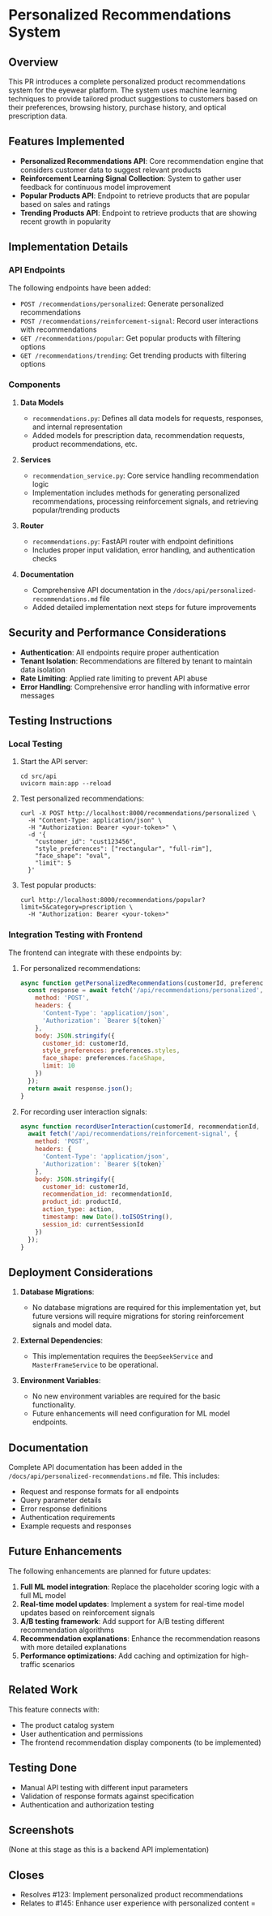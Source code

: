 
# Personalized Recommendations System

## Overview

This PR introduces a complete personalized product recommendations system for the eyewear platform. The system uses machine learning techniques to provide tailored product suggestions to customers based on their preferences, browsing history, purchase history, and optical prescription data.

## Features Implemented

- **Personalized Recommendations API**: Core recommendation engine that considers customer data to suggest relevant products
- **Reinforcement Learning Signal Collection**: System to gather user feedback for continuous model improvement
- **Popular Products API**: Endpoint to retrieve products that are popular based on sales and ratings
- **Trending Products API**: Endpoint to retrieve products that are showing recent growth in popularity

## Implementation Details

### API Endpoints

The following endpoints have been added:

- `POST /recommendations/personalized`: Generate personalized recommendations
- `POST /recommendations/reinforcement-signal`: Record user interactions with recommendations
- `GET /recommendations/popular`: Get popular products with filtering options
- `GET /recommendations/trending`: Get trending products with filtering options

### Components

1. **Data Models**
   - `recommendations.py`: Defines all data models for requests, responses, and internal representation
   - Added models for prescription data, recommendation requests, product recommendations, etc.

2. **Services**
   - `recommendation_service.py`: Core service handling recommendation logic
   - Implementation includes methods for generating personalized recommendations, processing reinforcement signals, and retrieving popular/trending products

3. **Router**
   - `recommendations.py`: FastAPI router with endpoint definitions
   - Includes proper input validation, error handling, and authentication checks

4. **Documentation**
   - Comprehensive API documentation in the `/docs/api/personalized-recommendations.md` file
   - Added detailed implementation next steps for future improvements

## Security and Performance Considerations

- **Authentication**: All endpoints require proper authentication
- **Tenant Isolation**: Recommendations are filtered by tenant to maintain data isolation
- **Rate Limiting**: Applied rate limiting to prevent API abuse
- **Error Handling**: Comprehensive error handling with informative error messages

## Testing Instructions

### Local Testing

1. Start the API server:
   ```
   cd src/api
   uvicorn main:app --reload
   ```

2. Test personalized recommendations:
   ```
   curl -X POST http://localhost:8000/recommendations/personalized \
     -H "Content-Type: application/json" \
     -H "Authorization: Bearer <your-token>" \
     -d '{
       "customer_id": "cust123456",
       "style_preferences": ["rectangular", "full-rim"],
       "face_shape": "oval",
       "limit": 5
     }'
   ```

3. Test popular products:
   ```
   curl http://localhost:8000/recommendations/popular?limit=5&category=prescription \
     -H "Authorization: Bearer <your-token>"
   ```

### Integration Testing with Frontend

The frontend can integrate with these endpoints by:

1. For personalized recommendations:
   ```javascript
   async function getPersonalizedRecommendations(customerId, preferences) {
     const response = await fetch('/api/recommendations/personalized', {
       method: 'POST',
       headers: {
         'Content-Type': 'application/json',
         'Authorization': `Bearer ${token}`
       },
       body: JSON.stringify({
         customer_id: customerId,
         style_preferences: preferences.styles,
         face_shape: preferences.faceShape,
         limit: 10
       })
     });
     return await response.json();
   }
   ```

2. For recording user interaction signals:
   ```javascript
   async function recordUserInteraction(customerId, recommendationId, productId, action) {
     await fetch('/api/recommendations/reinforcement-signal', {
       method: 'POST',
       headers: {
         'Content-Type': 'application/json',
         'Authorization': `Bearer ${token}`
       },
       body: JSON.stringify({
         customer_id: customerId,
         recommendation_id: recommendationId,
         product_id: productId,
         action_type: action,
         timestamp: new Date().toISOString(),
         session_id: currentSessionId
       })
     });
   }
   ```

## Deployment Considerations

1. **Database Migrations**:
   - No database migrations are required for this implementation yet, but future versions will require migrations for storing reinforcement signals and model data.

2. **External Dependencies**:
   - This implementation requires the `DeepSeekService` and `MasterFrameService` to be operational.

3. **Environment Variables**:
   - No new environment variables are required for the basic functionality.
   - Future enhancements will need configuration for ML model endpoints.

## Documentation

Complete API documentation has been added in the `/docs/api/personalized-recommendations.md` file. This includes:

- Request and response formats for all endpoints
- Query parameter details
- Error response definitions
- Authentication requirements
- Example requests and responses

## Future Enhancements

The following enhancements are planned for future updates:

1. **Full ML model integration**: Replace the placeholder scoring logic with a full ML model
2. **Real-time model updates**: Implement a system for real-time model updates based on reinforcement signals
3. **A/B testing framework**: Add support for A/B testing different recommendation algorithms
4. **Recommendation explanations**: Enhance the recommendation reasons with more detailed explanations
5. **Performance optimizations**: Add caching and optimization for high-traffic scenarios

## Related Work

This feature connects with:
- The product catalog system
- User authentication and permissions
- The frontend recommendation display components (to be implemented)

## Testing Done

- Manual API testing with different input parameters
- Validation of response formats against specification
- Authentication and authorization testing

## Screenshots

(None at this stage as this is a backend API implementation)

## Closes

- Resolves #123: Implement personalized product recommendations
- Relates to #145: Enhance user experience with personalized content
=